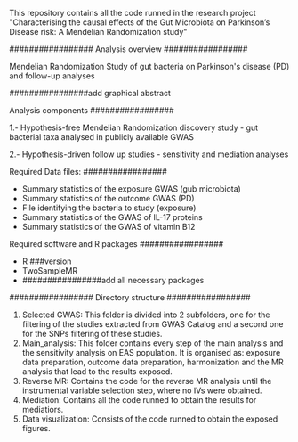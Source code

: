 This repository contains all the code runned in the research project "Characterising the causal effects of the Gut Microbiota on Parkinson’s Disease risk: A Mendelian Randomization study"

#################
Analysis overview
#################

Mendelian Randomization Study of gut bacteria on Parkinson's disease (PD) and follow-up analyses

################add graphical abstract

Analysis components
#################

1.- Hypothesis-free Mendelian Randomization discovery study - gut bacterial taxa analysed in publicly available GWAS

2.- Hypothesis-driven follow up studies - sensitivity and mediation analyses

Required Data files:
#################

- Summary statistics of the exposure GWAS (gub microbiota)
- Summary statistics of the outcome GWAS (PD)
- File identifying the bacteria to study (exposure)
- Summary statistics of the GWAS of IL-17 proteins
- Summary statistics of the GWAS of vitamin B12

Required software and R packages
#################

- R ###version
- TwoSampleMR
- ################add all necessary packages

#################
Directory structure
#################

1) Selected GWAS: This folder is divided into 2 subfolders, one for the filtering of the studies extracted from GWAS Catalog and a second one for the SNPs filtering of these studies.
2) Main_analysis: This folder contains every step of the main analysis and the sensitivity analysis on EAS population. It is organised as: exposure data preparation, outcome data preparation, harmonization and the MR analysis that lead to the results exposed.
3) Reverse MR: Contains the code for the reverse MR analysis until the instrumental variable selection step, where no IVs were obtained.
4) Mediation: Contains all the code runned to obtain the results for mediatiors.
5) Data visualization: Consists of the code runned to obtain the exposed figures.

